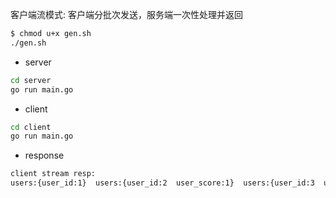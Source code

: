 客户端流模式: 客户端分批次发送，服务端一次性处理并返回
```bash
$ chmod u+x gen.sh                     
./gen.sh
```
+ server
```bash
cd server
go run main.go
```
+ client
```bash
cd client
go run main.go
```

+ response
``` bash
client stream resp: 
users:{user_id:1}  users:{user_id:2  user_score:1}  users:{user_id:3  user_score:2}  users:{user_id:4  user_score:3}  users:{user_id:5  user_score:4}  users:{user_id:1  user_score:5}  users:{user_id:2  user_score:6}  users:{user_id:3  user_score:7}  users:{user_id:4  user_score:8}  users:{user_id:5  user_score:9}  users:{user_id:1  user_score:10}  users:{user_id:2  user_score:11}  users:{user_id:3  user_score:12}  users:{user_id:4  user_score:13}  users:{user_id:5  user_score:14}
```